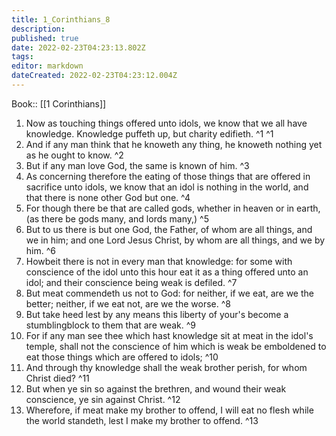```yaml
---
title: 1_Corinthians_8
description: 
published: true
date: 2022-02-23T04:23:13.802Z
tags: 
editor: markdown
dateCreated: 2022-02-23T04:23:12.004Z
---
```


 Book:: [[1 Corinthians]]
 1. Now as touching things offered unto idols, we know that we all have knowledge. Knowledge puffeth up, but charity edifieth. ^1 ^1
 2. And if any man think that he knoweth any thing, he knoweth nothing yet as he ought to know. ^2
 3. But if any man love God, the same is known of him. ^3
 4. As concerning therefore the eating of those things that are offered in sacrifice unto idols, we know that an idol is nothing in the world, and that there is none other God but one. ^4
 5. For though there be that are called gods, whether in heaven or in earth, (as there be gods many, and lords many,) ^5
 6. But to us there is but one God, the Father, of whom are all things, and we in him; and one Lord Jesus Christ, by whom are all things, and we by him. ^6
 7. Howbeit there is not in every man that knowledge: for some with conscience of the idol unto this hour eat it as a thing offered unto an idol; and their conscience being weak is defiled. ^7
 8. But meat commendeth us not to God: for neither, if we eat, are we the better; neither, if we eat not, are we the worse. ^8
 9. But take heed lest by any means this liberty of your's become a stumblingblock to them that are weak. ^9
 10. For if any man see thee which hast knowledge sit at meat in the idol's temple, shall not the conscience of him which is weak be emboldened to eat those things which are offered to idols; ^10
 11. And through thy knowledge shall the weak brother perish, for whom Christ died? ^11
 12. But when ye sin so against the brethren, and wound their weak conscience, ye sin against Christ. ^12
 13. Wherefore, if meat make my brother to offend, I will eat no flesh while the world standeth, lest I make my brother to offend. ^13
